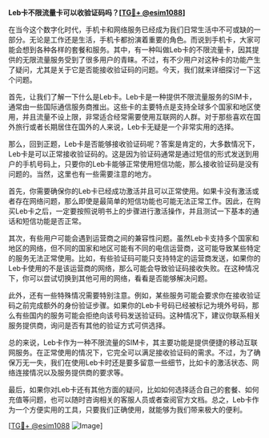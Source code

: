 **Leb卡不限流量卡可以收验证码吗？[[TG💪+ @esim1088](https://t.me/s/esim1088)]**

在当今这个数字化时代，手机卡和网络服务已经成为我们日常生活中不可或缺的一部分。无论是工作还是生活，手机卡都扮演着重要的角色。而说到手机卡，大家可能会想到各种各样的套餐和服务。其中，有一种叫做Leb卡的不限流量卡，因其提供的无限流量服务受到了很多用户的青睐。不过，有不少用户对这种卡的功能产生了疑问，尤其是关于它是否能接收验证码的问题。今天，我们就来详细探讨一下这个问题。

首先，让我们了解一下什么是Leb卡。Leb卡是一种提供不限流量服务的SIM卡，通常由一些国际通信服务商推出。这些卡的主要特点是支持全球多个国家和地区使用，并且流量不设上限，非常适合经常需要使用互联网的人群。对于那些喜欢在国外旅行或者长期居住在国外的人来说，Leb卡无疑是一个非常实用的选择。

那么，回到正题，Leb卡是否能够接收验证码呢？答案是肯定的，大多数情况下，Leb卡是可以正常接收验证码的。这是因为验证码通常是通过短信的形式发送到用户的手机号码上，只要你的Leb卡能够正常使用短信功能，那么接收验证码是没有问题的。当然，这里也有一些需要注意的地方。

首先，你需要确保你的Leb卡已经成功激活并且可以正常使用。如果卡没有激活或者存在网络问题，那么即使是最简单的短信功能也可能无法正常工作。因此，在购买Leb卡之后，一定要按照说明书上的步骤进行激活操作，并且测试一下基本的通话和短信功能是否正常。

其次，有些用户可能会遇到运营商之间的兼容性问题。虽然Leb卡支持多个国家和地区的网络，但不同的国家和地区可能有不同的电信运营商，这可能导致某些特定的服务无法正常使用。比如，有些验证码可能只支持特定的运营商发送，如果你的Leb卡使用的不是该运营商的网络，那么可能会导致验证码接收失败。在这种情况下，你可以尝试切换到其他可用的网络，看看是否能够解决问题。

此外，还有一些特殊情况需要特别注意。例如，某些服务可能会要求你在接收验证码之前完成额外的身份验证步骤。如果你的Leb卡号码已经被标记为境外号码，那么有些国内的服务可能会拒绝向该号码发送验证码。这种情况下，建议你联系相关服务提供商，询问是否有其他的验证方式可供选择。

总的来说，Leb卡作为一种不限流量的SIM卡，其主要功能是提供便捷的移动互联网服务。在正常使用的情况下，它完全可以满足接收验证码的需求。不过，为了确保万无一失，我们在使用Leb卡时还是要多留意一些细节，比如卡的激活状态、网络连接情况以及服务提供商的要求等。

最后，如果你对Leb卡还有其他方面的疑问，比如如何选择适合自己的套餐、如何充值等问题，也可以随时咨询相关的客服人员或者查阅官方文档。总之，Leb卡作为一个方便实用的工具，只要我们正确使用，就能够为我们带来极大的便利。

[[TG💪+ @esim1088](https://t.me/s/esim1088) ![Image](https://i.postimg.cc/4NQfJmqS/Snipaste-2025-05-13-00-14-12.png)]